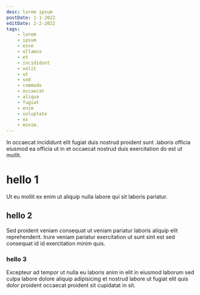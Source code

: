 ```yaml
---
desc: lorem ipsum
postDate: 1-1-2022
editDate: 2-2-2022
tags:
    - lorem
    - ipsum
    - esse
    - ullamco
    - et
    - incididunt
    - velit
    - ut
    - sed
    - commodo
    - occaecat
    - aliqua
    - fugiat
    - enim
    - voluptate
    - ex
    - minim.
---
```


In occaecat incididunt elit fugiat duis nostrud proident sunt .laboris officia eiusmod ea officia ut in et occaecat nostrud duis exercitation do est ut mollit.

# hello 1

Ut eu mollit ex enim ut aliquip nulla labore qui sit laboris pariatur.

## hello 2

Sed proident veniam consequat ut veniam pariatur laboris aliquip elit reprehenderit.
Irure veniam pariatur exercitation ut sunt sint est sed consequat id id exercitation minim quis.

### hello 3

Excepteur ad tempor ut nulla eu laboris anim in elit in eiusmod laborum sed culpa labore dolore aliquip adipisicing et nostrud labore ut fugiat elit quis dolor proident occaecat proident sit cupidatat in sit.
